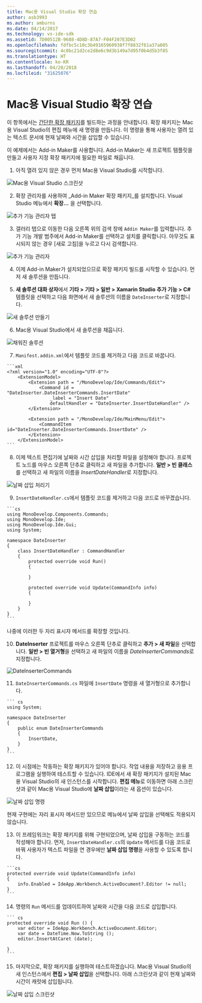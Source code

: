 ```yaml
---
title: Mac용 Visual Studio 확장 연습
author: asb3993
ms.author: amburns
ms.date: 04/14/2017
ms.technology: vs-ide-sdk
ms.assetid: 7D00512B-9688-4D8D-87A7-F04F207E3D02
ms.openlocfilehash: fdfbc5c10c3b49165960938f7f8832f61a37a805
ms.sourcegitcommit: 4c0bc21d2ce2d8e6c9d3b149a7d95f0b4d5b3f85
ms.translationtype: HT
ms.contentlocale: ko-KR
ms.lasthandoff: 04/20/2018
ms.locfileid: "31625076"
---
```

# <a name="extending-visual-studio-for-mac-walkthrough"></a>Mac용 Visual Studio 확장 연습

이 항목에서는 [간단한 확장 패키지](https://github.com/mjh4/AddIns/tree/master/DateInserter)를 빌드하는 과정을 안내합니다. 확장 패키지는 Mac용 Visual Studio의 편집 메뉴에 새 명령을 만듭니다. 이 명령을 통해 사용자는 열려 있는 텍스트 문서에 현재 날짜와 시간을 삽입할 수 있습니다.

이 예제에서는 Add-in Maker를 사용합니다. Add-in Maker는 새 프로젝트 템플릿을 만들고 사용자 지정 확장 패키지에 필요한 파일로 채웁니다.

1.   아직 열려 있지 않은 경우 먼저 Mac용 Visual Studio를 시작합니다.

  ![Mac용 Visual Studio 스크린샷](media/extending-visual-studio-mac-addin3.png)

2.   확장 관리자를 사용하여 _Add-in Maker 확장 패키지_를 설치합니다. Visual Studio 메뉴에서 **확장...** 을 선택합니다.

  ![추가 기능 관리자 탭](media/extending-visual-studio-mac-addin4.png)

3.   갤러리 탭으로 이동한 다음 오른쪽 위의 검색 창에 `Addin Maker`를 입력합니다. 추가 기능 개발 범주에서 Add-in Maker를 선택하고 <kbd>설치</kbd>를 클릭합니다. 아무것도 표시되지 않는 경우 [새로 고침]을 누르고 다시 검색합니다.

  ![추가 기능 관리자](media/extending-visual-studio-mac-addin5.png)

4.   이제 Add-in Maker가 설치되었으므로 확장 패키지 빌드를 시작할 수 있습니다. 먼저 새 솔루션을 만듭니다.

5.  **새 솔루션 대화 상자**에서 **기타 > 기타 > 일반 > Xamarin Studio 추가 기능 > C#** 템플릿을 선택하고 다음 화면에서 새 솔루션의 이름을 `DateInserter`로 지정합니다.

  ![새 솔루션 만들기](media/extending-visual-studio-mac-addin7New.png)

6.   Mac용 Visual Studio에서 새 솔루션을 채웁니다.

  ![채워진 솔루션](media/extending-visual-studio-mac-addin8.png)

7.   `Manifest.addin.xml`에서 템플릿 코드를 제거하고 다음 코드로 바꿉니다.

    ```xml
    <?xml version="1.0" encoding="UTF-8"?>
        <ExtensionModel>
            <Extension path = "/MonoDevelop/Ide/Commands/Edit">
                <Command id = "DateInserter.DateInserterCommands.InsertDate"
                    _label = "Insert Date"
                    defaultHandler = "DateInserter.InsertDateHandler" />
            </Extension>

            <Extension path = "/MonoDevelop/Ide/MainMenu/Edit">
                <CommandItem id="DateInserter.DateInserterCommands.InsertDate" />
            </Extension>
        </ExtensionModel>
    ```

8.   이제 텍스트 편집기에 날짜와 시간 삽입을 처리할 파일을 설정해야 합니다. 프로젝트 노드를 마우스 오른쪽 단추로 클릭하고 새 파일을 추가합니다. **일반 > 빈 클래스**를 선택하고 새 파일의 이름을 *InsertDateHandler*로 지정합니다.

  ![날짜 삽입 처리기](media/extending-visual-studio-mac-addin9.png)

9.   `InsertDateHandler.cs`에서 템플릿 코드를 제거하고 다음 코드로 바꾸겠습니다.

    ```cs
    using MonoDevelop.Components.Commands;
    using MonoDevelop.Ide;
    using MonoDevelop.Ide.Gui;
    using System;

    namespace DateInserter
    {
        class InsertDateHandler : CommandHandler
        {
            protected override void Run()
            {

            }

            protected override void Update(CommandInfo info)
            {

            }
        }
    }
    ```

  나중에 이러한 두 자리 표시자 메서드를 확장할 것입니다.

10.   **DateInserter** 프로젝트를 마우스 오른쪽 단추로 클릭하고 **추가 > 새 파일**을 선택합니다. **일반 > 빈 열거형**을 선택하고 새 파일의 이름을 *DateInserterCommands*로 지정합니다.

  ![DateInserterCommands](media/extending-visual-studio-mac-addin10.png)

11.   `DateInserterCommands.cs` 파일에 `InsertDate` 명령을 새 열거형으로 추가합니다.

    ``` cs
    using System;

    namespace DateInserter
    {
        public enum DateInserterCommands
        {
            InsertDate,
        }
    }
    ```

12.   이 시점에는 작동하는 확장 패키지가 있어야 합니다. 작업 내용을 저장하고 응용 프로그램을 실행하여 테스트할 수 있습니다. IDE에서 새 확장 패키지가 설치된 Mac용 Visual Studio의 새 인스턴스를 시작합니다. **편집 메뉴**로 이동하면 아래 스크린샷과 같이 Mac용 Visual Studio에 **날짜 삽입**이라는 새 옵션이 있습니다.

  ![날짜 삽입 명령](media/extending-visual-studio-mac-addin11.png)

  현재 구현에는 자리 표시자 메서드만 있으므로 메뉴에서 날짜 삽입을 선택해도 적용되지 않습니다.

13.   이 프레임워크는 확장 패키지를 위해 구현되었으며, 날짜 삽입을 구동하는 코드를 작성해야 합니다. 먼저, `InsertDateHandler.cs`의 `Update` 메서드를 다음 코드로 바꿔 사용자가 텍스트 파일을 연 경우에만 **날짜 삽입 명령**을 사용할 수 있도록 합니다.

    ```cs
    protected override void Update(CommandInfo info)
    {
        info.Enabled = IdeApp.Workbench.ActiveDocument?.Editor != null;
    }
    ```

14.   명령의 `Run` 메서드를 업데이트하여 날짜와 시간을 다음 코드로 삽입합니다.

    ``` cs
    protected override void Run () {
        var editor = IdeApp.Workbench.ActiveDocument.Editor;
        var date = DateTime.Now.ToString ();
        editor.InsertAtCaret (date);

    }
    ```

15.   마지막으로, 확장 패키지를 실행하여 테스트하겠습니다. Mac용 Visual Studio의 새 인스턴스에서 **편집 > 날짜 삽입**을 선택합니다. 아래 스크린샷과 같이 현재 날짜와 시간이 캐럿에 삽입됩니다.

  ![날짜 삽입 스크린샷](media/extending-visual-studio-mac-addin12.png)
